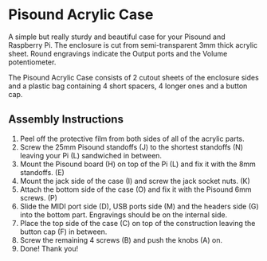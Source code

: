 # Pisound Acrylic Case
A simple but really sturdy and beautiful case for your Pisound and Raspberry Pi. The enclosure is cut from semi-transparent 3mm thick acrylic sheet. Round engravings indicate the Output ports and the Volume potentiometer. 

The Pisound Acrylic Case consists of 2 cutout sheets of the enclosure sides and a plastic bag containing 4 short spacers, 4 longer ones and a button cap.

## Assembly Instructions
1. Peel off the protective film from both sides of all of the acrylic parts.
1. Screw the 25mm Pisound standoffs (J) to the shortest standoffs (N) leaving your Pi (L) sandwiched in between.
1. Mount the Pisound board (H) on top of the Pi (L) and fix it with the 8mm standoffs. (E)
1. Mount the jack side of the case (I) and screw the jack socket nuts. (K)
1. Attach the bottom side of the case (O) and fix it with the Pisound 6mm screws. (P)
1. Slide the MIDI port side (D), USB ports side (M) and the headers side (G) into the bottom part. Engravings should be on the internal side.
1. Place the top side of the case (C) on top of the construction leaving the button cap (F) in between.
1. Screw the remaining 4 screws (B) and push the knobs (A) on.
1. Done! Thank you!